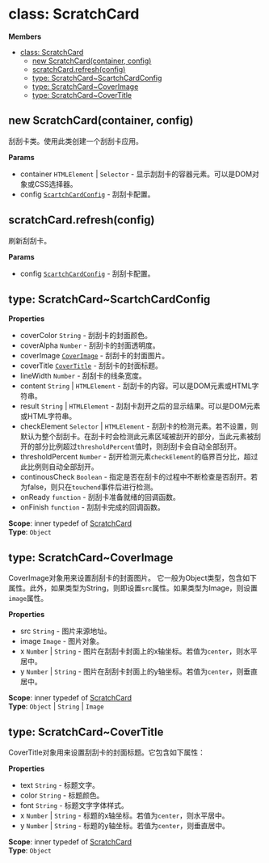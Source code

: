 <a name="ScratchCard"></a>
# class: ScratchCard
**Members**

* [class: ScratchCard](#ScratchCard)
  * [new ScratchCard(container, config)](#new_ScratchCard)
  * [scratchCard.refresh(config)](#ScratchCard#refresh)
  * [type: ScratchCard~ScartchCardConfig](#ScratchCard..ScartchCardConfig)
  * [type: ScratchCard~CoverImage](#ScratchCard..CoverImage)
  * [type: ScratchCard~CoverTitle](#ScratchCard..CoverTitle)

<a name="new_ScratchCard"></a>
## new ScratchCard(container, config)
刮刮卡类。使用此类创建一个刮刮卡应用。

**Params**

- container `HTMLElement` | `Selector` - 显示刮刮卡的容器元素。可以是DOM对象或CSS选择器。  
- config <code>[ScartchCardConfig](#ScratchCard..ScartchCardConfig)</code> - 刮刮卡配置。  

<a name="ScratchCard#refresh"></a>
## scratchCard.refresh(config)
刷新刮刮卡。

**Params**

- config <code>[ScartchCardConfig](#ScratchCard..ScartchCardConfig)</code> - 刮刮卡配置。  

<a name="ScratchCard..ScartchCardConfig"></a>
## type: ScratchCard~ScartchCardConfig
**Properties**

- coverColor `String` - 刮刮卡的封面颜色。  
- coverAlpha `Number` - 刮刮卡的封面透明度。  
- coverImage <code>[CoverImage](#ScratchCard..CoverImage)</code> - 刮刮卡的封面图片。  
- coverTitle <code>[CoverTitle](#ScratchCard..CoverTitle)</code> - 刮刮卡的封面标题。  
- lineWidth `Number` - 刮刮卡的线条宽度。  
- content `String` | `HTMLElement` - 刮刮卡的内容。可以是DOM元素或HTML字符串。  
- result `String` | `HTMLElement` - 刮刮卡刮开之后的显示结果。可以是DOM元素或HTML字符串。  
- checkElement `Selector` | `HTMLElement` - 刮刮卡的检测元素。若不设置，则默认为整个刮刮卡。在刮卡时会检测此元素区域被刮开的部分，当此元素被刮开的部分比例超过`thresholdPercent`值时，则刮刮卡会自动全部刮开。  
- thresholdPercent `Number` - 刮开检测元素`checkElement`的临界百分比，超过此比例则自动全部刮开。  
- continousCheck `Boolean` - 指定是否在刮卡的过程中不断检查是否刮开。若为false，则只在`touchend`事件后进行检测。  
- onReady `function` - 刮刮卡准备就绪的回调函数。  
- onFinish `function` - 刮刮卡完成的回调函数。  

**Scope**: inner typedef of [ScratchCard](#ScratchCard)  
**Type**: `Object`  
<a name="ScratchCard..CoverImage"></a>
## type: ScratchCard~CoverImage
CoverImage对象用来设置刮刮卡的封面图片。
它一般为Object类型，包含如下属性。此外，如果类型为String，则即设置`src`属性。如果类型为Image，则设置`image`属性。

**Properties**

- src `String` - 图片来源地址。  
- image `Image` - 图片对象。  
- x `Number` | `String` - 图片在刮刮卡封面上的x轴坐标。若值为`center`，则水平居中。  
- y `Number` | `String` - 图片在刮刮卡封面上的y轴坐标。若值为`center`，则垂直居中。  

**Scope**: inner typedef of [ScratchCard](#ScratchCard)  
**Type**: `Object` | `String` | `Image`  
<a name="ScratchCard..CoverTitle"></a>
## type: ScratchCard~CoverTitle
CoverTitle对象用来设置刮刮卡的封面标题。它包含如下属性：

**Properties**

- text `String` - 标题文字。  
- color `String` - 标题颜色。  
- font `String` - 标题文字字体样式。  
- x `Number` | `String` - 标题的x轴坐标。若值为`center`，则水平居中。  
- y `Number` | `String` - 标题的y轴坐标。若值为`center`，则垂直居中。  

**Scope**: inner typedef of [ScratchCard](#ScratchCard)  
**Type**: `Object`  
